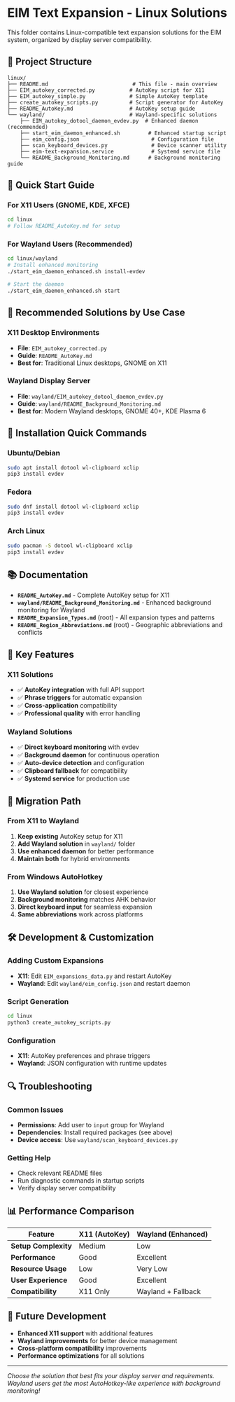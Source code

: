 # EIM Text Expansion - Linux Solutions

This folder contains Linux-compatible text expansion solutions for the EIM system, organized by display server compatibility.

## 📁 **Project Structure**

```
linux/
├── README.md                           # This file - main overview
├── EIM_autokey_corrected.py           # AutoKey script for X11
├── EIM_autokey_simple.py              # Simple AutoKey template
├── create_autokey_scripts.py          # Script generator for AutoKey
├── README_AutoKey.md                  # AutoKey setup guide
└── wayland/                           # Wayland-specific solutions
    ├── EIM_autokey_dotool_daemon_evdev.py  # Enhanced daemon (recommended)
    ├── start_eim_daemon_enhanced.sh         # Enhanced startup script
    ├── eim_config.json                       # Configuration file
    ├── scan_keyboard_devices.py              # Device scanner utility
    ├── eim-text-expansion.service            # Systemd service file
    └── README_Background_Monitoring.md      # Background monitoring guide
```

## 🎯 **Quick Start Guide**

### **For X11 Users (GNOME, KDE, XFCE)**
```bash
cd linux
# Follow README_AutoKey.md for setup
```

### **For Wayland Users (Recommended)**
```bash
cd linux/wayland
# Install enhanced monitoring
./start_eim_daemon_enhanced.sh install-evdev

# Start the daemon
./start_eim_daemon_enhanced.sh start
```

## 🚀 **Recommended Solutions by Use Case**

### **X11 Desktop Environments**
- **File**: `EIM_autokey_corrected.py`
- **Guide**: `README_AutoKey.md`
- **Best for**: Traditional Linux desktops, GNOME on X11

### **Wayland Display Server**
- **File**: `wayland/EIM_autokey_dotool_daemon_evdev.py`
- **Guide**: `wayland/README_Background_Monitoring.md`
- **Best for**: Modern Wayland desktops, GNOME 40+, KDE Plasma 6

## 🔧 **Installation Quick Commands**

### **Ubuntu/Debian**
```bash
sudo apt install dotool wl-clipboard xclip
pip3 install evdev
```

### **Fedora**
```bash
sudo dnf install dotool wl-clipboard xclip
pip3 install evdev
```

### **Arch Linux**
```bash
sudo pacman -S dotool wl-clipboard xclip
pip3 install evdev
```

## 📚 **Documentation**

- **`README_AutoKey.md`** - Complete AutoKey setup for X11
- **`wayland/README_Background_Monitoring.md`** - Enhanced background monitoring for Wayland
- **`README_Expansion_Types.md`** (root) - All expansion types and patterns
- **`README_Region_Abbreviations.md`** (root) - Geographic abbreviations and conflicts

## 🌟 **Key Features**

### **X11 Solutions**
- ✅ **AutoKey integration** with full API support
- ✅ **Phrase triggers** for automatic expansion
- ✅ **Cross-application** compatibility
- ✅ **Professional quality** with error handling

### **Wayland Solutions**
- ✅ **Direct keyboard monitoring** with evdev
- ✅ **Background daemon** for continuous operation
- ✅ **Auto-device detection** and configuration
- ✅ **Clipboard fallback** for compatibility
- ✅ **Systemd service** for production use

## 🔄 **Migration Path**

### **From X11 to Wayland**
1. **Keep existing** AutoKey setup for X11
2. **Add Wayland solution** in `wayland/` folder
3. **Use enhanced daemon** for better performance
4. **Maintain both** for hybrid environments

### **From Windows AutoHotkey**
1. **Use Wayland solution** for closest experience
2. **Background monitoring** matches AHK behavior
3. **Direct keyboard input** for seamless expansion
4. **Same abbreviations** work across platforms

## 🛠️ **Development & Customization**

### **Adding Custom Expansions**
- **X11**: Edit `EIM_expansions_data.py` and restart AutoKey
- **Wayland**: Edit `wayland/eim_config.json` and restart daemon

### **Script Generation**
```bash
cd linux
python3 create_autokey_scripts.py
```

### **Configuration**
- **X11**: AutoKey preferences and phrase triggers
- **Wayland**: JSON configuration with runtime updates

## 🔍 **Troubleshooting**

### **Common Issues**
- **Permissions**: Add user to `input` group for Wayland
- **Dependencies**: Install required packages (see above)
- **Device access**: Use `wayland/scan_keyboard_devices.py`

### **Getting Help**
- Check relevant README files
- Run diagnostic commands in startup scripts
- Verify display server compatibility

## 📊 **Performance Comparison**

| Feature | X11 (AutoKey) | Wayland (Enhanced) |
|---------|---------------|-------------------|
| **Setup Complexity** | Medium | Low |
| **Performance** | Good | Excellent |
| **Resource Usage** | Low | Very Low |
| **User Experience** | Good | Excellent |
| **Compatibility** | X11 Only | Wayland + Fallback |

## 🔮 **Future Development**

- **Enhanced X11 support** with additional features
- **Wayland improvements** for better device management
- **Cross-platform compatibility** improvements
- **Performance optimizations** for all solutions

---

*Choose the solution that best fits your display server and requirements. Wayland users get the most AutoHotkey-like experience with background monitoring!*
